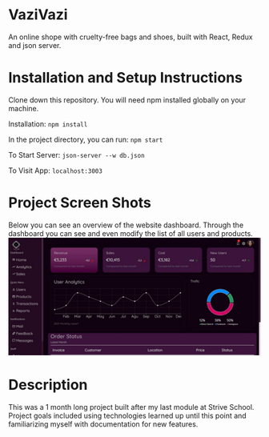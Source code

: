 # VaziVazi
An online shope with cruelty-free bags and shoes, built with React, Redux and json server. 

# Installation and Setup Instructions
Clone down this repository. You will need npm installed globally on your machine.

Installation:
`npm install`

In the project directory, you can run:
 `npm start`
 
To Start Server:
`json-server --w db.json`

To Visit App:
`localhost:3003`

# Project Screen Shots
Below you can see an overview of the website dashboard. Through the dashboard you can see and even modify the list of all users and products.
<br>
<img src="https://github.com/Sanaz-M/WebShop/blob/main/vazi-vazi/src/screenshots/dashboard.JPG" />

# Description
This was a 1 month long project built after my last module at Strive School. Project goals included using technologies learned up until this point and familiarizing myself with documentation for new features.
